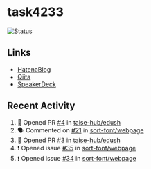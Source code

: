 # task4233
![Status](https://github-readme-stats.vercel.app/api?username=task4233&count_private=true&show_icons=true&theme=chartreuse-dark)

## Links
 - [HatenaBlog](https://task4233.hatenablog.com/)
 - [Qiita](https://qiita.com/task4233)
 - [SpeakerDeck](https://speakerdeck.com/task4233)

## Recent Activity
<!--START_SECTION:activity-->
1. 💪 Opened PR [#4](https://github.com/taise-hub/edush/pull/4) in [taise-hub/edush](https://github.com/taise-hub/edush)
2. 🗣 Commented on [#21](https://github.com/sort-font/webpage/issues/21) in [sort-font/webpage](https://github.com/sort-font/webpage)
3. 💪 Opened PR [#3](https://github.com/taise-hub/edush/pull/3) in [taise-hub/edush](https://github.com/taise-hub/edush)
4. ❗️ Opened issue [#35](https://github.com/sort-font/webpage/issues/35) in [sort-font/webpage](https://github.com/sort-font/webpage)
5. ❗️ Opened issue [#34](https://github.com/sort-font/webpage/issues/34) in [sort-font/webpage](https://github.com/sort-font/webpage)
<!--END_SECTION:activity-->
